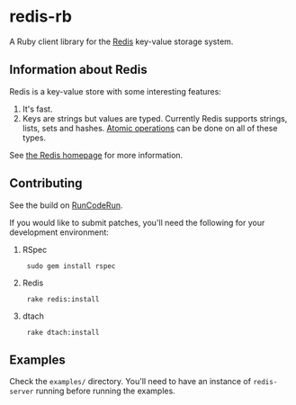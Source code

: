# redis-rb

A Ruby client library for the [Redis](http://code.google.com/p/redis) key-value storage system.

## Information about Redis

Redis is a key-value store with some interesting features:

1. It's fast.
2. Keys are strings but values are typed. Currently Redis supports strings, lists, sets and hashes. [Atomic operations](http://code.google.com/p/redis/wiki/CommandReference) can be done on all of these types.

See [the Redis homepage](http://code.google.com/p/redis/wiki/README) for more information.

## Contributing

See the build on [RunCodeRun](http://runcoderun.com/rsanheim/redis-rb).

If you would like to submit patches, you'll need the following for your development environment:

1. RSpec

		sudo gem install rspec

2. Redis

		rake redis:install

3. dtach

		rake dtach:install

## Examples

Check the `examples/` directory. You'll need to have an instance of `redis-server` running before running the examples.
